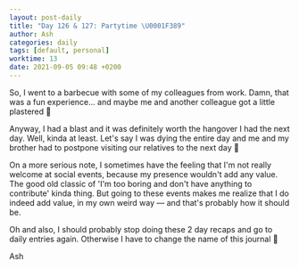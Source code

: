 ```yaml
---
layout: post-daily
title: "Day 126 & 127: Partytime \U0001F389"
author: Ash
categories: daily
tags: [default, personal]
worktime: 13
date: 2021-09-05 09:48 +0200
---
```

So, I went to a barbecue with some of my colleagues from work. Damn, that was a fun experience... and maybe me and another colleague got a little plastered 🥴

Anyway, I had a blast and it was definitely worth the hangover I had the next day. Well, kinda at least. Let's say I was dying the entire day and me and my brother had to postpone visiting our relatives to the next day 😬

On a more serious note, I sometimes have the feeling that I'm not really welcome at social events, because my presence wouldn't add any value. The good old classic of 'I'm too boring and don't have anything to contribute' kinda thing. But going to these events makes me realize that I do indeed add value, in my own weird way &mdash; and that's probably how it should be.

Oh and also, I should probably stop doing these 2 day recaps and go to daily entries again. Otherwise I have to change the name of this journal 🤔

Ash
